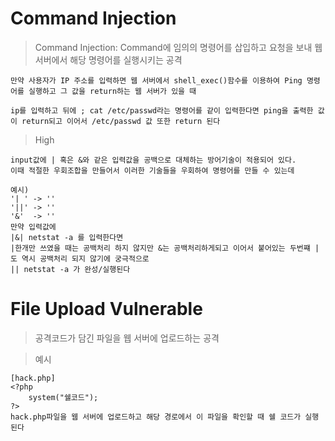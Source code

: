 # Command Injection

>Command Injection: Command에 임의의 명령어를 삽입하고 요청을 보내 웹 서버에서 해당 명령어를 실행시키는 공격

    만약 사용자가 IP 주소를 입력하면 웹 서버에서 shell_exec()함수를 이용하여 Ping 명령어를 실행하고 그 값을 return하는 웹 서버가 있을 때

    ip를 입력하고 뒤에 ; cat /etc/passwd라는 명령어를 같이 입력한다면 ping을 출력한 값이 return되고 이어서 /etc/passwd 값 또한 return 된다

>High

    input값에 | 혹은 &와 같은 입력값을 공백으로 대체하는 방어기술이 적용되어 있다.
    이때 적절한 우회조합을 만들어서 이러한 기술들을 우회하여 명령어를 만들 수 있는데

    예시)
    '| ' -> ''
    '||' -> ''
    '&'  -> ''
    만약 입력값에
    |&| netstat -a 를 입력한다면
    |한개만 쓰였을 때는 공백처리 하지 않지만 &는 공백처리하게되고 이어서 붙어있는 두번쨰 |도 역시 공백처리 되지 않기에 궁극적으로
    || netstat -a 가 완성/실행된다

# File Upload Vulnerable
> 공격코드가 담긴 파일을 웹 서버에 업로드하는 공격

>예시

    [hack.php]
    <?php
        system("쉘코드");
    ?>
    hack.php파일을 웹 서버에 업로드하고 해당 경로에서 이 파일을 확인할 때 쉘 코드가 실행된다

